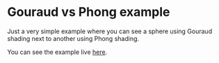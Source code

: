# Gouraud vs Phong example

Just a very simple example where you can see a sphere using Gouraud shading next to another using Phong shading.

You can see the example live [here](//jperals.github.io/gouraud-vs-phong-example).
